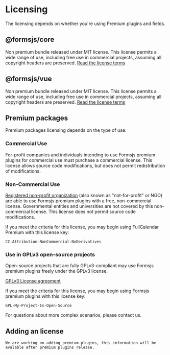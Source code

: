 # Licensing

The licensing depends on whether you're using Premium plugins and fields.

## @formsjs/core

Non premium bundle released under MIT license. This license permits a wide range of use, including free use in commercial projects, assuming all copyright headers are preserved. [Read the license terms](https://opensource.org/license/mit/)

## @formsjs/vue

Non premium bundle released under MIT license. This license permits a wide range of use, including free use in commercial projects, assuming all copyright headers are preserved. [Read the license terms](https://opensource.org/license/mit/)

## Premium packages

Premium packages licensing depends on the type of use:

### Commercial Use

For-profit companies and individuals intending to use Formsjs premium plugins for commercial use must purchase a commercial license. This license allows source code modifications, but does not permit redistribution of modifications.

### Non-Commercial Use

[Registered non-profit organization](https://creativecommons.org/licenses/by-nc-nd/4.0/) (also known as "not-for-profit" or NGO) are able to use Formsjs premium plugins with a free, non-commercial license. Governmental entities and universities are not covered by this non-commercial license. This license does not permit source code modifications.

If you meet the criteria for this license, you may begin using FullCalendar Premium with this license key:

`CC-Attribution-NonCommercial-NoDerivatives`

### Use in GPLv3 open-source projects

Open-source projects that are fully GPLv3-compliant may use Formsjs premium plugins freely under the GPLv3 license.

[GPLv3 License agreement](https://www.gnu.org/licenses/gpl-3.0.en.html)

If you meet the criteria for this license, you may begin using Formsjs premium plugins with this license key:

`GPL-My-Project-Is-Open-Source`

For questions about more complex scenarios, please contact us.

## Adding an license

`We are working on adding premium plugins, this information will be avalable after premium plugins release.`